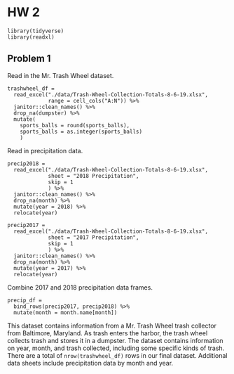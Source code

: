 HW 2
================

``` r_libraries
library(tidyverse)
library(readxl)
```

## Problem 1

Read in the Mr. Trash Wheel dataset.

``` r_trashwheel_read
trashwheel_df = 
  read_excel("./data/Trash-Wheel-Collection-Totals-8-6-19.xlsx",
             range = cell_cols("A:N")) %>% 
  janitor::clean_names() %>% 
  drop_na(dumpster) %>% 
  mutate(
    sports_balls = round(sports_balls),
    sports_balls = as.integer(sports_balls)
    )
```

Read in precipitation data.

``` r_precipitation2018_read
precip2018 = 
  read_excel("./data/Trash-Wheel-Collection-Totals-8-6-19.xlsx", 
             sheet = "2018 Precipitation",
             skip = 1
             ) %>% 
  janitor::clean_names() %>% 
  drop_na(month) %>% 
  mutate(year = 2018) %>% 
  relocate(year)
```

``` r_precipitation2017_read
precip2017 = 
  read_excel("./data/Trash-Wheel-Collection-Totals-8-6-19.xlsx", 
             sheet = "2017 Precipitation",
             skip = 1
             ) %>% 
  janitor::clean_names() %>% 
  drop_na(month) %>% 
  mutate(year = 2017) %>% 
  relocate(year)
```

Combine 2017 and 2018 precipitation data frames.

``` r_bind_20172018_precip
precip_df = 
  bind_rows(precip2017, precip2018) %>% 
  mutate(month = month.name[month])
```

This dataset contains information from a Mr. Trash Wheel trash collector
from Baltimore, Maryland. As trash enters the harbor, the trash wheel
collects trash and stores it in a dumpster. The dataset contains
information on year, month, and trash collected, including some specific
kinds of trash. There are a total of `nrow(trashwheel_df)` rows in our
final dataset. Additional data sheets include precipitation data by
month and year.
